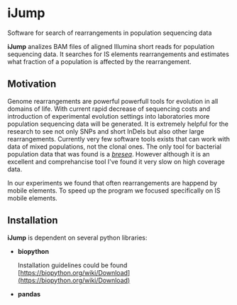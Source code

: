 # iJump
Software for search of rearrangements in population sequencing data

**iJump** analizes BAM files of aligned Illumina short reads for population sequencing data. It searches for IS elements rearrangements and estimates what fraction of a population is affected by the rearrangement.

## Motivation

Genome rearrangements are powerful powerfull tools for evolution in all domains of life. With current rapid decrease of sequencing costs and introduction of experimental evolution settings into laboratories more population sequencing data will be generated. It is extremely helpful for the research to see not only SNPs and short InDels but also other large rearrangements. Currently very few software tools exists that can work with data of mixed populations, not the clonal ones. The only tool for bacterial population data that was found is a [*breseq*](http://barricklab.org/twiki/bin/view/Lab/ToolsBacterialGenomeResequencing). However although it is an excellent and comprehancise tool I've found it very slow on high coverage data.

In our experiments we found that often rearrangements are happend by mobile elements. To speed up the program we focused specifically on IS mobile elements.

## Installation

**iJump** is dependent on several python libraries:
* **biopython**

    Installation guidelines could be found [https://biopython.org/wiki/Download](https://biopython.org/wiki/Download)

* **pandas**
